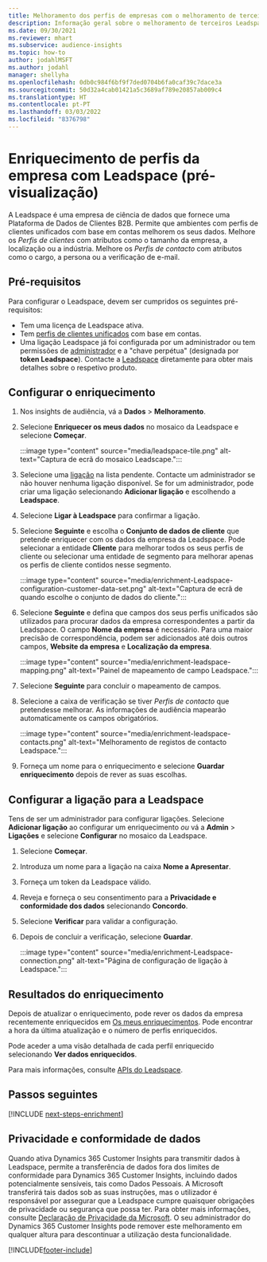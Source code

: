 ```yaml
---
title: Melhoramento dos perfis de empresas com o melhoramento de terceiros Leadspace
description: Informação geral sobre o melhoramento de terceiros Leadspace.
ms.date: 09/30/2021
ms.reviewer: mhart
ms.subservice: audience-insights
ms.topic: how-to
author: jodahlMSFT
ms.author: jodahl
manager: shellyha
ms.openlocfilehash: 0db0c984f6bf9f7ded0704b6fa0caf39c7dace3a
ms.sourcegitcommit: 50d32a4cab01421a5c3689af789e20857ab009c4
ms.translationtype: HT
ms.contentlocale: pt-PT
ms.lasthandoff: 03/03/2022
ms.locfileid: "8376798"
---
```

# <a name="enrichment-of-company-profiles-with-leadspace-preview"></a>Enriquecimento de perfis da empresa com Leadspace (pré-visualização)

A Leadspace é uma empresa de ciência de dados que fornece uma Plataforma de Dados de Clientes B2B. Permite que ambientes com perfis de clientes unificados com base em contas melhorem os seus dados. Melhore os *Perfis de clientes* com atributos como o tamanho da empresa, a localização ou a indústria. Melhore os *Perfis de contacto* com atributos como o cargo, a persona ou a verificação de e-mail.

## <a name="prerequisites"></a>Pré-requisitos

Para configurar o Leadspace, devem ser cumpridos os seguintes pré-requisitos:

- Tem uma licença de Leadspace ativa.
- Tem [perfis de clientes unificados](customer-profiles.md) com base em contas.
- Uma ligação Leadspace já foi configurada por um administrador ou tem permissões de [administrador](permissions.md#admin) e a "chave perpétua" (designada por **token Leadspace**). Contacte a [Leadspace](https://www.leadspace.com/leadspace-microsoft-dynamics-365/) diretamente para obter mais detalhes sobre o respetivo produto.

## <a name="configure-the-enrichment"></a>Configurar o enriquecimento

1. Nos insights de audiência, vá a **Dados** > **Melhoramento**.

1. Selecione **Enriquecer os meus dados** no mosaico da Leadspace e selecione **Começar**.

   :::image type="content" source="media/leadspace-tile.png" alt-text="Captura de ecrã do mosaico Leadscape.":::

1. Selecione uma [ligação](connections.md) na lista pendente. Contacte um administrador se não houver nenhuma ligação disponível. Se for um administrador, pode criar uma ligação selecionando **Adicionar ligação** e escolhendo a **Leadspace**. 

1. Selecione **Ligar à Leadspace** para confirmar a ligação.

1. Selecione **Seguinte** e escolha o **Conjunto de dados de cliente** que pretende enriquecer com os dados da empresa da Leadspace. Pode selecionar a entidade **Cliente** para melhorar todos os seus perfis de cliente ou selecionar uma entidade de segmento para melhorar apenas os perfis de cliente contidos nesse segmento.

    :::image type="content" source="media/enrichment-Leadspace-configuration-customer-data-set.png" alt-text="Captura de ecrã de quando escolhe o conjunto de dados do cliente.":::

1. Selecione **Seguinte** e defina que campos dos seus perfis unificados são utilizados para procurar dados da empresa correspondentes a partir da Leadspace. O campo **Nome da empresa** é necessário. Para uma maior precisão de correspondência, podem ser adicionados até dois outros campos, **Website da empresa** e **Localização da empresa**.

   :::image type="content" source="media/enrichment-leadspace-mapping.png" alt-text="Painel de mapeamento de campo Leadspace.":::

1. Selecione **Seguinte** para concluir o mapeamento de campos.

1. Selecione a caixa de verificação se tiver *Perfis de contacto* que pretendesse melhorar. As informações de audiência mapearão automaticamente os campos obrigatórios.

   :::image type="content" source="media/enrichment-leadspace-contacts.png" alt-text="Melhoramento de registos de contacto Leadspace.":::
 
1. Forneça um nome para o enriquecimento e selecione **Guardar enriquecimento** depois de rever as suas escolhas.


## <a name="configure-the-connection-for-leadspace"></a>Configurar a ligação para a Leadspace 

Tens de ser um administrador para configurar ligações. Selecione **Adicionar ligação** ao configurar um enriquecimento *ou* vá a **Admin** > **Ligações** e selecione **Configurar** no mosaico da Leadspace.

1. Selecione **Começar**. 

1. Introduza um nome para a ligação na caixa **Nome a Apresentar**.

1. Forneça um token da Leadspace válido.

1. Reveja e forneça o seu consentimento para a **Privacidade e conformidade dos dados** selecionando **Concordo**.

1. Selecione **Verificar** para validar a configuração.

1. Depois de concluir a verificação, selecione **Guardar**.
   
   :::image type="content" source="media/enrichment-Leadspace-connection.png" alt-text="Página de configuração de ligação à Leadspace.":::

## <a name="enrichment-results"></a>Resultados do enriquecimento

Depois de atualizar o enriquecimento, pode rever os dados da empresa recentemente enriquecidos em [Os meus enriquecimentos](enrichment-hub.md). Pode encontrar a hora da última atualização e o número de perfis enriquecidos.

Pode aceder a uma visão detalhada de cada perfil enriquecido selecionando **Ver dados enriquecidos**.

Para mais informações, consulte [APIs do Leadspace](https://support.leadspace.com/hc/en-us/sections/201997649-API).

## <a name="next-steps"></a>Passos seguintes


[!INCLUDE [next-steps-enrichment](../includes/next-steps-enrichment.md)]

## <a name="data-privacy-and-compliance"></a>Privacidade e conformidade de dados

Quando ativa Dynamics 365 Customer Insights para transmitir dados à Leadspace, permite a transferência de dados fora dos limites de conformidade para Dynamics 365 Customer Insights, incluindo dados potencialmente sensíveis, tais como Dados Pessoais. A Microsoft transferirá tais dados sob as suas instruções, mas o utilizador é responsável por assegurar que a Leadspace cumpre quaisquer obrigações de privacidade ou segurança que possa ter. Para obter mais informações, consulte [Declaração de Privacidade da Microsoft](https://go.microsoft.com/fwlink/?linkid=396732).
O seu administrador do Dynamics 365 Customer Insights pode remover este melhoramento em qualquer altura para descontinuar a utilização desta funcionalidade.


[!INCLUDE[footer-include](../includes/footer-banner.md)]
